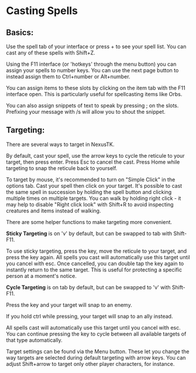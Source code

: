 # Casting Spells

## Basics:

Use the spell tab of your interface or press + to see your spell list. You can cast any of these spells with Shift+Z.

Using the F11 interface (or 'hotkeys' through the menu button) you can assign your spells to number keys. You can use the next page button to instead assign them to Ctrl+number or Alt+number.

You can assign items to these slots by clicking on the item tab with the F11 interface open. This is particularly useful for spellcasting items like Orbs.

You can also assign snippets of text to speak by pressing ; on the slots. Prefixing your message with /s will allow you to shout the snippet.

## Targeting:

There are several ways to target in NexusTK.

By default, cast your spell, use the arrow keys to cycle the reticule to your target, then press enter. Press Esc to cancel the cast. Press Home while targeting to snap the reticule back to yourself.

To target by mouse, it's recommended to turn on "Simple Click" in the options tab. Cast your spell then click on your target. It's possible to cast the same spell in succession by holding the spell button and clicking multiple times on multiple targets. You can walk by holding right click - it may help to disable "Right click look" with Shift+R to avoid inspecting creatures and items instead of walking.

There are some helper functions to make targeting more convenient.

**Sticky Targeting** is on 'v' by default, but can be swapped to tab with Shift-F11.

To use sticky targeting, press the key, move the reticule to your target, and press the key again. All spells you cast will automatically use this target until you cancel with esc. Once cancelled, you can double tap the key again to instantly return to the same target. This is useful for protecting a specific person at a moment's notice.

**Cycle Targeting** is on tab by default, but can be swapped to 'v' with Shift-F11.

Press the key and your target will snap to an enemy.

If you hold ctrl while pressing, your target will snap to an ally instead.

All spells cast will automatically use this target until you cancel with esc. You can continue pressing the key to cycle between all available targets of that type automatically.

Target settings can be found via the Menu button. These let you change the way targets are selected during default targeting with arrow keys. You can adjust Shift+arrow to target only other player characters, for instance.